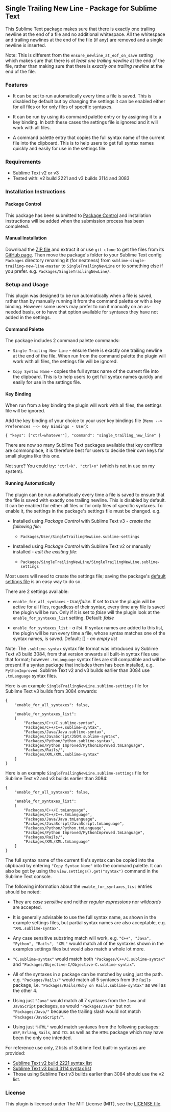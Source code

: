 
## Single Trailing New Line - Package for Sublime Text

This Sublime Text package makes sure that there is exactly one trailing newline at the end of a file and no additional whitespace. All the whitespace and trailing newlines at the end of the file (if any) are removed and a single newline is inserted.

Note: This is different from the `ensure_newline_at_eof_on_save` setting which makes sure that there is *at least one trailing newline* at the end of the file, rather than making sure that there is *exactly one trailing newline* at the end of the file.

### Features

- It can be set to run automatically every time a file is saved. This is disabled by default but by changing the settings it can be enabled either for all files or for only files of specific syntaxes.

- It can be run by using its command palette entry or by assigning it to a key binding. In both these cases the settings file is ignored and it will work with all files.

- A command palette entry that copies the full syntax name of the current file into the clipboard. This is to help users to get full syntax names quickly and easily for use in the settings file.

### Requirements

- Sublime Text v2 or v3
- Tested with: v2 build 2221 and v3 builds 3114 and 3083

### Installation Instructions

#### Package Control

This package has been submitted to [Package Control](http://packagecontrol.io) and installation instructions will be added when the submission process has been completed.

#### Manual Installation

Download the [ZIP file](https://github.com/mattst/sublime-single-trailing-new-line/archive/master.zip) and extract it or use `git clone` to get the files from its [GitHub page](https://github.com/mattst/sublime-single-trailing-new-line). Then move the package's folder to your Sublime Text config `Packages` directory renaming it (for neatness) from `sublime-single-trailing-new-line-master` to `SingleTrailingNewLine` or to something else if you prefer. e.g. `Packages/SingleTrailingNewLine/`.

### Setup and Usage

This plugin was designed to be run automatically when a file is saved, rather than by manually running it from the command palette or with a key binding. However some users may prefer to run it manually on an as-needed basis, or to have that option available for syntaxes they have not added in the settings.

#### Command Palette

The package includes 2 command palette commands:

- `Single Trailing New Line` - ensure there is exactly one trailing newline at the end of the file. When run from the command palette the plugin will work with all files, the settings file will be ignored.

- `Copy Syntax Name` - copies the full syntax name of the current file into the clipboard. This is to help users to get full syntax names quickly and easily for use in the settings file.

#### Key Binding

When run from a key binding the plugin will work with all files, the settings file will be ignored.

Add the key binding of your choice to your user key bindings file (`Menu --> Preferences --> Key Bindings - User`):

    { "keys": ["ctrl+whatever"], "command": "single_trailing_new_line" }

There are now so many Sublime Text packages available that key conflicts are commonplace, it is therefore best for users to decide their own keys for small plugins like this one.

Not sure? You could try: `"ctrl+k", "ctrl+n"` (which is not in use on my system).

#### Running Automatically

The plugin can be run automatically every time a file is saved to ensure that the file is saved with exactly one trailing newline. This is disabled by default. It can be enabled for either all files or for only files of specific syntaxes. To enable it, the settings in the package's settings file must be changed. e.g.

- Installed using *Package Control* with Sublime Text v3 - *create the following file*:
    - `Packages/User/SingleTrailingNewLine.sublime-settings`

- Installed using *Package Control* with Sublime Text v2 or manually installed - *edit the existing file*:
    - `Packages/SingleTrailingNewLine/SingleTrailingNewLine.sublime-settings`

Most users will need to create the settings file; saving the package's [default settings file](https://raw.githubusercontent.com/mattst/sublime-single-trailing-new-line/master/SingleTrailingNewLine.sublime-settings) is an easy way to do so.

There are 2 settings available:

- `enable_for_all_syntaxes` - *true/false*. If set to *true* the plugin will be active for all files, regardless of their syntax, every time any file is saved the plugin will be run. Only if it is set to *false* will the plugin look at the `enable_for_syntaxes_list` setting. Default: *false*

- `enable_for_syntaxes_list` - *a list*. If syntax names are added to this list, the plugin will be run every time a file, whose syntax matches one of the syntax names, is saved. Default: [] - *an empty list*

Note: The `.sublime-syntax` syntax file format was introduced by Sublime Text v3 build 3084, from that version onwards all built-in syntax files use that format; however `.tmLanguage` syntax files are still compatible and will be present if a syntax package that includes them has been installed, e.g. `PythonImproved`. Sublime Text v2 and v3 builds earlier than 3084 use `.tmLanguage` syntax files.

Here is an example `SingleTrailingNewLine.sublime-settings` file for Sublime Text v3 builds from 3084 onwards:

    {
        "enable_for_all_syntaxes": false,

        "enable_for_syntaxes_list":
        [
            "Packages/C++/C.sublime-syntax",
            "Packages/C++/C++.sublime-syntax",
            "Packages/Java/Java.sublime-syntax",
            "Packages/JavaScript/JSON.sublime-syntax",
            "Packages/Python/Python.sublime-syntax",
            "Packages/Python Improved/PythonImproved.tmLanguage",
            "Packages/Rails/",
            "Packages/XML/XML.sublime-syntax"
        ]
    }

Here is an example `SingleTrailingNewLine.sublime-settings` file for Sublime Text v2 and v3 builds earlier than 3084:

    {
        "enable_for_all_syntaxes": false,

        "enable_for_syntaxes_list":
        [
            "Packages/C++/C.tmLanguage",
            "Packages/C++/C++.tmLanguage",
            "Packages/Java/Java.tmLanguage",
            "Packages/JavaScript/JavaScript.tmLanguage",
            "Packages/Python/Python.tmLanguage",
            "Packages/Python Improved/PythonImproved.tmLanguage",
            "Packages/Rails/",
            "Packages/XML/XML.tmLanguage"
        ]
    }

The full syntax name of the current file's syntax can be copied into the clipboard by entering `"Copy Syntax Name"` into the command palette. It can also be got by using the `view.settings().get("syntax")` command in the Sublime Text console.

The following information about the `enable_for_syntaxes_list` entries should be noted:

- They are *case sensitive* and neither *regular expressions* nor *wildcards* are accepted.

- It is generally advisable to use the full syntax name, as shown in the example settings files, but partial syntax names are also acceptable, e.g. `"XML.sublime-syntax"`.

- Any case sensitive substring match will work, e.g. `"C++", "Java", "Python", "Rails", "XML"` would match all of the syntaxes shown in the examples settings files but would also match a whole lot more.

- `"C.sublime-syntax"` would match both `"Packages/C++/C.sublime-syntax"` and `"Packages/Objective-C/Objective-C.sublime-syntax"`.

- All of the syntaxes in a package can be matched by using just the path. e.g. `"Packages/Rails/"` would match all 5 syntaxes from the `Rails` package, i.e. `"Packages/Rails/Ruby on Rails.sublime-syntax"` as well as the other 4.

- Using just `"Java"` would match all 7 syntaxes from the `Java` and `JavaScript` packages, as would `"Packages/Java"` but not `"Packages/Java/"` because the trailing slash would not match `"Packages/JavaScript/"`.

- Using just `"HTML"` would match syntaxes from the following packages: `ASP`, `Erlang`, `Rails`, and `TCL` as well as the `HTML` package which may have been the only one intended.

For reference use only, 2 lists of Sublime Text built-in syntaxes are provided:

- [Sublime Text v2 build 2221 syntax list](https://github.com/mattst/sublime-single-trailing-new-line/blob/master/Sublime_Text_2221_Syntax_List)
- [Sublime Text v3 build 3114 syntax list](https://github.com/mattst/sublime-single-trailing-new-line/blob/master/Sublime_Text_3114_Syntax_List)
- Those using Sublime Text v3 builds earlier than 3084 should use the v2 list.

### License

This plugin is licensed under The MIT License (MIT), see the [LICENSE file](https://github.com/mattst/sublime-single-trailing-new-line/blob/master/LICENSE).

